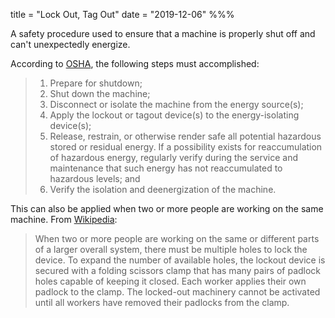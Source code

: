 title = "Lock Out, Tag Out"
date = "2019-12-06"
%%%

A safety procedure used to ensure that a machine is properly shut off and can't unexpectedly energize.

According to [OSHA](https://www.osha.gov/Publications/3120.html), the following steps must accomplished:

> 1. Prepare for shutdown;
> 2. Shut down the machine;
> 3. Disconnect or isolate the machine from the energy source(s);
> 4. Apply the lockout or tagout device(s) to the energy-isolating device(s);
> 5. Release, restrain, or otherwise render safe all potential hazardous stored or residual energy. If a possibility exists for reaccumulation of hazardous energy, regularly verify during the service and maintenance that such energy has not reaccumulated to hazardous levels; and
> 6. Verify the isolation and deenergization of the machine.

This can also be applied when two or more people are working on the same machine.
From [Wikipedia](https://en.wikipedia.org/wiki/Lockout-tagout#Group_lockout):

> When two or more people are working on the same or different parts of a larger overall system, there must be multiple holes to lock the device. To expand the number of available holes, the lockout device is secured with a folding scissors clamp that has many pairs of padlock holes capable of keeping it closed. Each worker applies their own padlock to the clamp. The locked-out machinery cannot be activated until all workers have removed their padlocks from the clamp.
